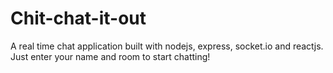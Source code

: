 # Chit-chat-it-out
A real time chat application built with nodejs, express, socket.io and reactjs. Just enter your name and room to start chatting!
